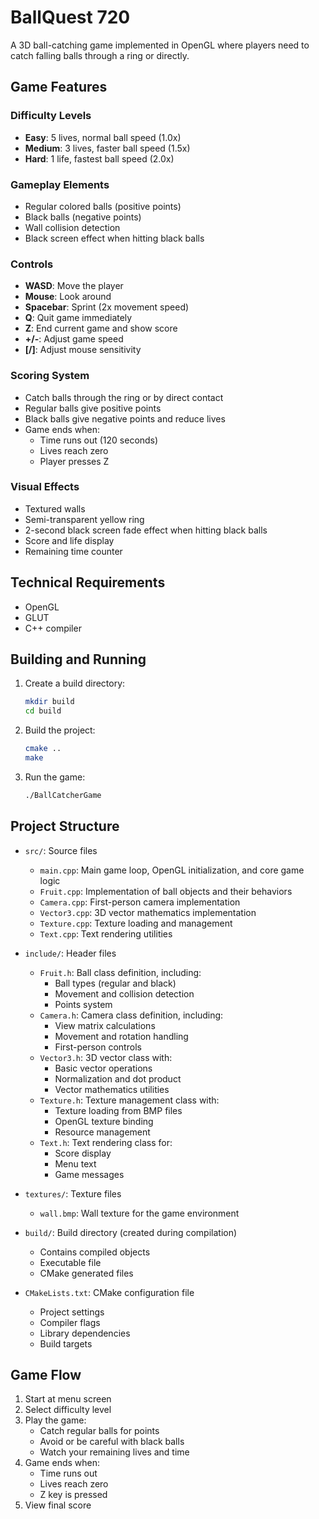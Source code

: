 # BallQuest 720

A 3D ball-catching game implemented in OpenGL where players need to catch falling balls through a ring or directly.

## Game Features

### Difficulty Levels
- **Easy**: 5 lives, normal ball speed (1.0x)
- **Medium**: 3 lives, faster ball speed (1.5x)
- **Hard**: 1 life, fastest ball speed (2.0x)

### Gameplay Elements
- Regular colored balls (positive points)
- Black balls (negative points)
- Wall collision detection
- Black screen effect when hitting black balls

### Controls
- **WASD**: Move the player
- **Mouse**: Look around
- **Spacebar**: Sprint (2x movement speed)
- **Q**: Quit game immediately
- **Z**: End current game and show score
- **+/-**: Adjust game speed
- **[/]**: Adjust mouse sensitivity

### Scoring System
- Catch balls through the ring or by direct contact
- Regular balls give positive points
- Black balls give negative points and reduce lives
- Game ends when:
  - Time runs out (120 seconds)
  - Lives reach zero
  - Player presses Z

### Visual Effects
- Textured walls
- Semi-transparent yellow ring
- 2-second black screen fade effect when hitting black balls
- Score and life display
- Remaining time counter

## Technical Requirements
- OpenGL
- GLUT
- C++ compiler

## Building and Running
1. Create a build directory:
   ```bash
   mkdir build
   cd build
   ```

2. Build the project:
   ```bash
   cmake ..
   make
   ```

3. Run the game:
   ```bash
   ./BallCatcherGame
   ```

## Project Structure
- `src/`: Source files
  - `main.cpp`: Main game loop, OpenGL initialization, and core game logic
  - `Fruit.cpp`: Implementation of ball objects and their behaviors
  - `Camera.cpp`: First-person camera implementation
  - `Vector3.cpp`: 3D vector mathematics implementation
  - `Texture.cpp`: Texture loading and management
  - `Text.cpp`: Text rendering utilities

- `include/`: Header files
  - `Fruit.h`: Ball class definition, including:
    - Ball types (regular and black)
    - Movement and collision detection
    - Points system
  - `Camera.h`: Camera class definition, including:
    - View matrix calculations
    - Movement and rotation handling
    - First-person controls
  - `Vector3.h`: 3D vector class with:
    - Basic vector operations
    - Normalization and dot product
    - Vector mathematics utilities
  - `Texture.h`: Texture management class with:
    - Texture loading from BMP files
    - OpenGL texture binding
    - Resource management
  - `Text.h`: Text rendering class for:
    - Score display
    - Menu text
    - Game messages

- `textures/`: Texture files
  - `wall.bmp`: Wall texture for the game environment

- `build/`: Build directory (created during compilation)
  - Contains compiled objects
  - Executable file
  - CMake generated files

- `CMakeLists.txt`: CMake configuration file
  - Project settings
  - Compiler flags
  - Library dependencies
  - Build targets

## Game Flow
1. Start at menu screen
2. Select difficulty level
3. Play the game:
   - Catch regular balls for points
   - Avoid or be careful with black balls
   - Watch your remaining lives and time
4. Game ends when:
   - Time runs out
   - Lives reach zero
   - Z key is pressed
5. View final score